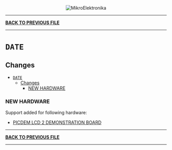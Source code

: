 <p align="center">
  <img src="http://www.mikroe.com/img/designs/beta/logo_small.png?raw=true" alt="MikroElektronika"/>
</p>

---

**[BACK TO PREVIOUS FILE](../changelog.md)**

---

# `DATE`

## Changes

- [`DATE`](#date)
  - [Changes](#changes)
    - [NEW HARDWARE](#new-hardware)

### NEW HARDWARE

Support added for following hardware:

+ [PICDEM LCD 2 DEMONSTRATION BOARD](https://www.microchip.com/en-us/development-tool/DM163030)

---

**[BACK TO PREVIOUS FILE](../changelog.md)**

---
